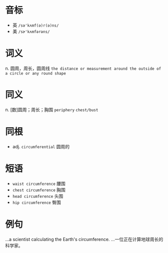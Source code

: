 # 音标

- 英 `/sə'kʌmf(ə)r(ə)ns/`
- 美 `/sɚ'kʌmfərəns/`

# 词义

n. 圆周，周长，圆周线
`the distance or measurement around the outside of a circle or any round shape`

# 同义

n. [数]圆周；周长；胸围
`periphery` `chest/bust`

# 同根

- adj. `circumferential` 圆周的

# 短语

- `waist circumference` 腰围
- `chest circumference` 胸围
- `head circumference` 头围
- `hip circumference` 臀围

# 例句

...a scientist calculating the Earth's circumference.
…一位正在计算地球周长的科学家。


